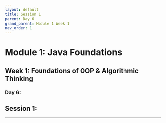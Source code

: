 ```yaml
---
layout: default
title: Session 1
parent: Day 6
grand_parent: Module 1 Week 1
nav_order: 1
---
```


# Module 1: Java Foundations
## Week 1: Foundations of OOP & Algorithmic Thinking
### Day 6: 
## Session 1: 
---